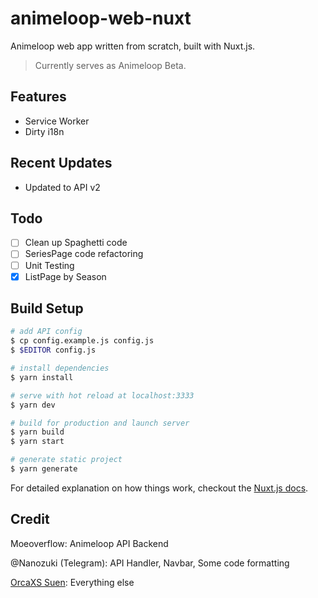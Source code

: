 # animeloop-web-nuxt
Animeloop web app written from scratch, built with Nuxt.js.

> Currently serves as Animeloop Beta.


## Features
- Service Worker
- Dirty i18n

## Recent Updates
- Updated to API v2

## Todo

- [ ] Clean up Spaghetti code 
- [ ] SeriesPage code refactoring
- [ ] Unit Testing
- [x] ListPage by Season

## Build Setup

``` bash
# add API config
$ cp config.example.js config.js
$ $EDITOR config.js

# install dependencies
$ yarn install

# serve with hot reload at localhost:3333
$ yarn dev

# build for production and launch server
$ yarn build
$ yarn start

# generate static project
$ yarn generate
```

For detailed explanation on how things work, checkout the [Nuxt.js docs](https://github.com/nuxt/nuxt.js).

## Credit
Moeoverflow: Animeloop API Backend

@Nanozuki (Telegram): API Handler, Navbar, Some code formatting

[OrcaXS Suen](https://github.com/orcaxs): Everything else
